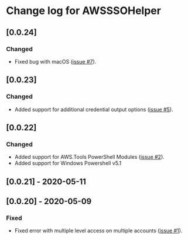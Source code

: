 # Change log for AWSSSOHelper

## [0.0.24]

### Changed

- Fixed bug with macOS
  ([issue #7](https://github.com/e0c615c8e4d846ef817cd5063a88716c/AWSSSOHelper/issues/7)).

## [0.0.23]

### Changed

- Added support for additional credential output options
  ([issue #5](https://github.com/e0c615c8e4d846ef817cd5063a88716c/AWSSSOHelper/issues/5)).

## [0.0.22]

### Changed

- Added support for AWS.Tools PowerShell Modules
  ([issue #2](https://github.com/e0c615c8e4d846ef817cd5063a88716c/AWSSSOHelper/issues/2)).
- Added support for Windows Powershell v5.1

## [0.0.21] - 2020-05-11

## [0.0.20] - 2020-05-09

### Fixed

- Fixed error with multiple level access on multiple accounts
  ([issue #1](https://github.com/e0c615c8e4d846ef817cd5063a88716c/AWSSSOHelper/issues/1)).
